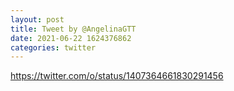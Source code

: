 ```yaml
--- 
layout: post 
title: Tweet by @AngelinaGTT 
date: 2021-06-22 1624376862 
categories: twitter 
--- 
```

https://twitter.com/o/status/1407364661830291456